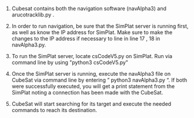 1. Cubesat contains both the navigation software (navAlpha3) and arucotracklib.py .

2. In order to run navigation, be sure that the SimPlat server is running first, as well as know the IP address for SimPlat. Make sure to make the changes to the IP address if necessary to line in line 17 , 18 in navAlpha3.py.

3. To run the SimPlat server, locate csCodeV5.py on SimPlat. Run via command line by using "python3 csCodeV5.py"

3. Once the SimPlat server is running, execute the navAlpha3 file on CubeSat via command line by entering ” python3 navAlpha3.py “. If both were successfully executed, you will get a print statement from the SimPlat noting a connection has been made with the CubeSat. 

4. CubeSat will start searching for its target and execute the needed commands to reach its destination.